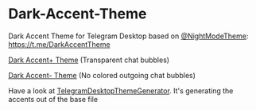 # Dark-Accent-Theme
Dark Accent Theme for Telegram Desktop based on [@NightModeTheme](https://t.me/NightModeTheme): https://t.me/DarkAccentTheme

[Dark Accent+ Theme](https://t.me/joinchat/AAAAAD_4vfCeePHuBjWHZA) (Transparent chat bubbles)

[Dark Accent- Theme](https://t.me/joinchat/AAAAAEE8UYOfyGF8QwAVdA) (No colored outgoing chat bubbles)


Have a look at [TelegramDesktopThemeGenerator](https://github.com/timoschwarzer/TelegramDesktopThemeGenerator). It's generating the accents out of the base file
